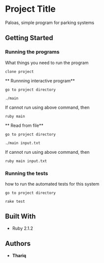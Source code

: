 # Project Title

Paloas, simple program for parking systems

## Getting Started

### Running the programs

What things you need to run the program

```
clone project
```

** Runnning interactive program**

```
go to project directory
```

```
./main
```

If cannot run using above command, then

```
ruby main
```

** Read from file**

```
go to project directory
```

```
./main input.txt
```

If cannot run using above command, then

```
ruby main input.txt
```

### Running the tests

how to run the automated tests for this system

```
go to project directory
```

```
rake test
```

## Built With

* Ruby 2.1.2

## Authors

* **Thariq**


